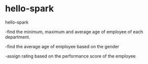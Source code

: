 # hello-spark
hello-spark

-find the minimum, maximum and average age of employee of each department.

-find the average age of employee based on the gender

-assign rating based on the performance score of the employee
